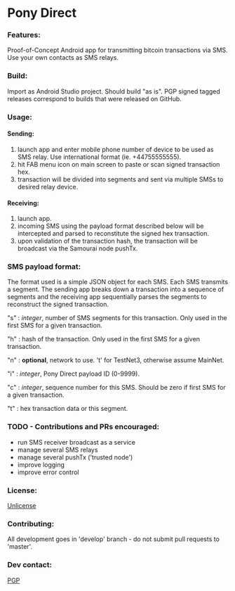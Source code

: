 # Pony Direct

### Features:

Proof-of-Concept Android app for transmitting bitcoin transactions via SMS. Use your own contacts as SMS relays.

### Build:

Import as Android Studio project. Should build "as is". PGP signed tagged releases correspond to builds that were released on GitHub.

### Usage:

#### Sending:

1. launch app and enter mobile phone number of device to be used as SMS relay. Use international format (ie. +44755555555).
2. hit FAB menu icon on main screen to paste or scan signed transaction hex.
3. transaction will be divided into segments and sent via multiple SMSs to desired relay device.

#### Receiving:

1. launch app.
2. incoming SMS using the payload format described below will be intercepted and parsed to reconstitute the signed hex transaction.
3. upon validation of the transaction hash, the transaction will be broadcast via the Samourai node pushTx.

### SMS payload format:

The format used is a simple JSON object for each SMS. Each SMS transmits a segment. The sending app breaks down a transaction into a sequence of segments and the receiving app sequentially parses the segments to reconstruct the signed transaction. 

"s" : *integer*, number of SMS segments for this transaction. Only used in the first SMS for a given transaction.

"h" : hash of the transaction. Only used in the first SMS for a given transaction.

"n" : **optional**, network to use. 't' for TestNet3, otherwise assume MainNet.

"i" : *integer*, Pony Direct payload ID (0-9999).

"c" : *integer*, sequence number for this SMS. Should be zero if first SMS for a given transaction.

"t" : hex transaction data or this segment.

### TODO - Contributions and PRs encouraged:

* run SMS receiver broadcast as a service
* manage several SMS relays
* manage several pushTx ('trusted node')
* improve logging
* improve error control

### License:

[Unlicense](https://github.com/Samourai-Wallet/samourai-wallet-android/blob/master/LICENSE)

### Contributing:

All development goes in 'develop' branch - do not submit pull requests to 'master'.

### Dev contact:

[PGP](http://pgp.mit.edu/pks/lookup?op=get&search=0x72B5BACDFEDF39D7)


